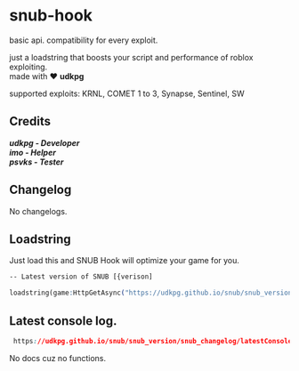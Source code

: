 # snub-hook
basic api. compatibility for every exploit.

just a loadstring that boosts your script and performance of roblox exploiting.  
made with :heart: **udkpg**

supported exploits: KRNL, COMET 1 to 3, Synapse, Sentinel, SW

## Credits
 ***udkpg - Developer***  
 ***imo - Helper***  
 ***psvks - Tester***  

## Changelog

No changelogs.

## Loadstring

Just load this and SNUB Hook will optimize your game for you.
```css
-- Latest version of SNUB [{verison]

loadstring(game:HttpGetAsync("https://udkpg.github.io/snub/snub_version/snub_386.lua"))()
```

## Latest console log.

```css
 https://udkpg.github.io/snub/snub_version/snub_changelog/latestConsole.log
```

No docs cuz no functions.
